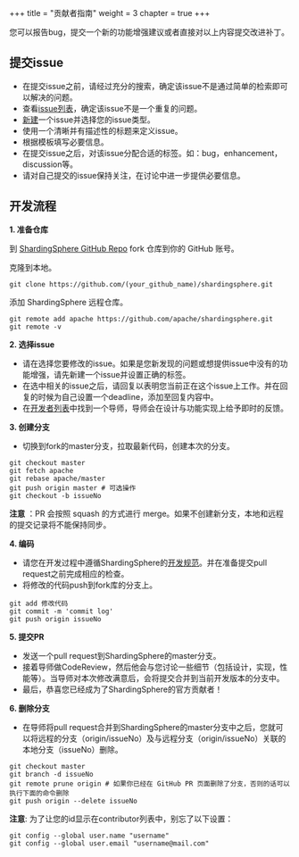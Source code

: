 +++
title = "贡献者指南"
weight = 3
chapter = true
+++

您可以报告bug，提交一个新的功能增强建议或者直接对以上内容提交改进补丁。

## 提交issue

 - 在提交issue之前，请经过充分的搜索，确定该issue不是通过简单的检索即可以解决的问题。
 - 查看[issue列表](https://github.com/apache/shardingsphere/issues)，确定该issue不是一个重复的问题。
 - [新建](https://github.com/apache/shardingsphere/issues/new/choose)一个issue并选择您的issue类型。
 - 使用一个清晰并有描述性的标题来定义issue。
 - 根据模板填写必要信息。
 - 在提交issue之后，对该issue分配合适的标签。如：bug，enhancement，discussion等。
 - 请对自己提交的issue保持关注，在讨论中进一步提供必要信息。

## 开发流程

**1. 准备仓库**

到 [ShardingSphere GitHub Repo]( https://github.com/apache/shardingsphere ) fork 仓库到你的 GitHub 账号。

克隆到本地。
```shell
git clone https://github.com/(your_github_name)/shardingsphere.git
```

添加 ShardingSphere 远程仓库。
```shell
git remote add apache https://github.com/apache/shardingsphere.git
git remote -v
```

**2. 选择issue**

 - 请在选择您要修改的issue。如果是您新发现的问题或想提供issue中没有的功能增强，请先新建一个issue并设置正确的标签。
 - 在选中相关的issue之后，请回复以表明您当前正在这个issue上工作。并在回复的时候为自己设置一个deadline，添加至回复内容中。
 - 在[开发者列表](/cn/contribute/contributor/)中找到一个导师，导师会在设计与功能实现上给予即时的反馈。

**3. 创建分支**

 - 切换到fork的master分支，拉取最新代码，创建本次的分支。

```shell
git checkout master
git fetch apache
git rebase apache/master
git push origin master # 可选操作
git checkout -b issueNo
```

 **注意** ：PR 会按照 squash 的方式进行 merge。如果不创建新分支，本地和远程的提交记录将不能保持同步。

**4. 编码**

 - 请您在开发过程中遵循ShardingSphere的[开发规范](/cn/contribute/code-conduct/)。并在准备提交pull request之前完成相应的检查。
 - 将修改的代码push到fork库的分支上。

```shell
git add 修改代码
git commit -m 'commit log'
git push origin issueNo
```

**5. 提交PR**

 - 发送一个pull request到ShardingSphere的master分支。
 - 接着导师做CodeReview，然后他会与您讨论一些细节（包括设计，实现，性能等）。当导师对本次修改满意后，会将提交合并到当前开发版本的分支中。
 - 最后，恭喜您已经成为了ShardingSphere的官方贡献者！

**6. 删除分支**

 - 在导师将pull request合并到ShardingSphere的master分支中之后，您就可以将远程的分支（origin/issueNo）及与远程分支（origin/issueNo）关联的本地分支（issueNo）删除。
 
```shell
git checkout master
git branch -d issueNo
git remote prune origin # 如果你已经在 GitHub PR 页面删除了分支，否则的话可以执行下面的命令删除
git push origin --delete issueNo
```

**注意**: 为了让您的id显示在contributor列表中，别忘了以下设置：

```shell
git config --global user.name "username"
git config --global user.email "username@mail.com"
```
